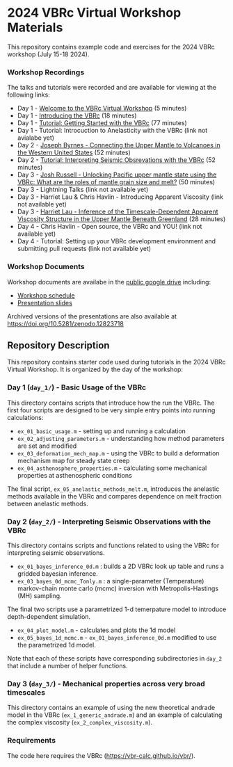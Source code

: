 # 2024 VBRc Virtual Workshop Materials 

This repository contains example code and exercises for the 2024 VBRc workshop 
(July 15-18 2024). 

### Workshop Recordings 

The talks and tutorials were recorded and are available for viewing at the following links:

* Day 1 - [Welcome to the VBRc Virtual Workshop](https://vimeo.com/990185409/8e5a9e8a08) (5 minutes)
* Day 1 - [Introducing the VBRc](https://vimeo.com/990199290/e84ba373b5) (18 minutes)
* Day 1 - [Tutorial: Getting Started with the VBRc](https://vimeo.com/990221721/83db0ebc66) (77 minutes)
* Day 1 - Tutorial: Introcuction to Anelasticity with the VBRc (link not avialabe yet)
* Day 2 - [Joseph Byrnes - Connecting the Upper Mantle to Volcanoes in the Western United States](https://vimeo.com/990121861/0a9c7026da) (52 minutes)
* Day 2 - [Tutorial: Interpreting Seismic Obsrevations with the VBRc](https://vimeo.com/990148743/950d92bbc4) (52 minutes)
* Day 3 - [Josh Russell -  Unlocking Pacific upper mantle state using the VBRc: What are the roles of mantle grain size and melt?](https://vimeo.com/989709054/551cf48903) (50 minutes)
* Day 3 - Lightning Talks (link not available yet)
* Day 3 - Harriet Lau & Chris Havlin - Introducing Apparent Viscosity (link not available yet)
* Day 3 - [Harriet Lau - Inference of the Timescale-Dependent Apparent Viscosity Structure in the Upper Mantle Beneath Greenland](https://vimeo.com/989645387/91554d3f42) (28 minutes)
* Day 4 - Chris Havlin - Open source, the VBRc and YOU! (link not available yet)
* Day 4 - Tutorial: Setting up your VBRc development environment and submitting pull requests (link not available yet)

### Workshop Documents 

Workshop documents are availabe in the [public google drive](https://drive.google.com/drive/u/0/folders/121CV5RznanFgpG4B4-4lIJ2ttlpZhNs9)
including:

* [Workshop schedule](https://docs.google.com/document/d/1s9IZf7_B8hd9vwrgVe7HB32SytMeXd55HOiSatlX3A0) 
* [Presentation slides](https://drive.google.com/drive/u/0/folders/17NlclKgLbsuViF9TQv7RiP8KHg1HVpVk)

Archived versions of the presentations are also available at https://doi.org/10.5281/zenodo.12823718 

## Repository Description

This repository contains starter code used during tutorials in the 2024 VBRc Virtual Workshop. 
It is organized by the day of the workshop: 

### Day 1 (`day_1/`) - Basic Usage of the VBRc

This directory contains scripts that introduce how the run the VBRc. The first 
four scripts are designed to be very simple entry points into running calculations:

* `ex_01_basic_usage.m` - setting up and running a calculation 
* `ex_02_adjusting_parameters.m` - understanding how method parameters are set and modified 
* `ex_03_deformation_mech_map.m` - using the VBRc to build a deformation mechanism map for steady state creep
* `ex_04_asthenosphere_properties.m` - calculating some mechanical properties at asthenospheric conditions 

The final script, `ex_05_anelastic_methods_melt.m`, introduces the anelastic methods available in the VBRc 
and compares dependence on melt fraction between anelastic methods.

### Day 2 (`day_2/`) - Interpreting Seismic Observations with the VBRc

This directory contains scripts and functions related to using the VBRc for interpreting seismic observations. 

* `ex_01_bayes_inference_0d.m` : builds a 2D VBRc look up table and runs a gridded bayesian inference. 
* `ex_03_bayes_0d_mcmc_Tonly.m` : a single-parameter (Temperature) markov-chain monte carlo (mcmc) 
inversion with Metropolis-Hastings (MH) sampling.

The final two scripts use a parametrized 1-d temerpature model to introduce depth-dependent simulation. 
* `ex_04_plot_model.m` - calculates and plots the 1d model 
* `ex_05_bayes_1d_mcmc.m` - `ex_01_bayes_inference_0d.m` modified to use the parametrized 1d model.

Note that each of these scripts have corresponding subdirectories in `day_2` that include a number of helper functions.

### Day 3 (`day_3/`) - Mechanical properties across very broad timescales

This directory contains an example of using the new theoretical andrade model in the VBRc (`ex_1_generic_andrade.m`) and 
an example of calculating the complex viscosity (`ex_2_complex_viscosity.m`).

### Requirements 

The code here requires the VBRc (https://vbr-calc.github.io/vbr/).




